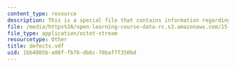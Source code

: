 ```yaml
---
content_type: resource
description: This is a special file that contains information regarding defects.
file: /media/https%3A/open-learning-course-data-rc.s3.amazonaws.com/15-871-introduction-to-system-dynamics-fall-2013/1bb4805ba00ffb76db6c78baf7f350bd_defects.vdf
file_type: application/octet-stream
resourcetype: Other
title: defects.vdf
uid: 1bb4805b-a00f-fb76-db6c-78baf7f350bd
---
```

